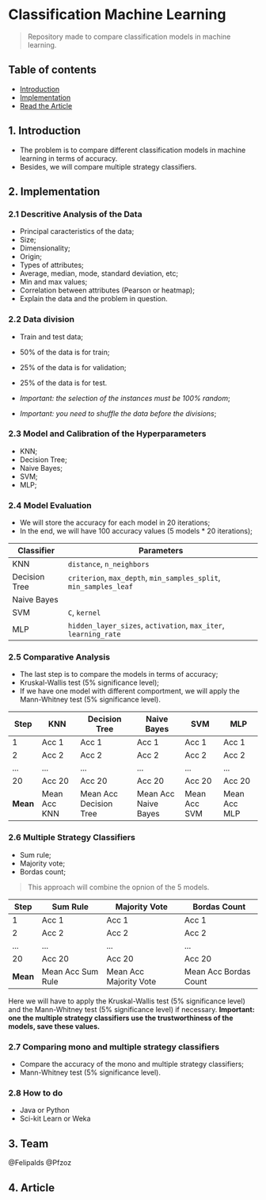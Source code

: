 # Classification Machine Learning
> Repository made to compare classification models in machine learning.

## Table of contents
* [Introduction](#introduction)
* [Implementation](#implementation)
* [Read the Article](#article)

## 1. Introduction
- The problem is to compare different classification models in machine learning in terms of accuracy.
- Besides, we will compare multiple strategy classifiers.

## 2. Implementation
### 2.1 Descritive Analysis of the Data
- Principal caracteristics of the data;
- Size;
- Dimensionality;
- Origin;
- Types of attributes;
- Average, median, mode, standard deviation, etc;
- Min and max values;
- Correlation between attributes (Pearson or heatmap);
- Explain the data and the problem in question.

### 2.2 Data division
- Train and test data;
- 50% of the data is for train;
- 25% of the data is for validation;
- 25% of the data is for test.

- *Important: the selection of the instances must be 100% random*;
- *Important: you need to shuffle the data before the divisions*;

### 2.3 Model and Calibration of the Hyperparameters
- KNN;
- Decision Tree;
- Naive Bayes;
- SVM;
- MLP;

### 2.4 Model Evaluation
- We will store the accuracy for each model in 20 iterations;
- In the end, we will have 100 accuracy values (5 models * 20 iterations);

| **Classifier** | **Parameters** |
| --- | --- |
| KNN | `distance`, `n_neighbors` |
| Decision Tree | `criterion`, `max_depth`, `min_samples_split`, `min_samples_leaf`|
| Naive Bayes |  |
| SVM | `C`, `kernel` |
| MLP | `hidden_layer_sizes`, `activation`, `max_iter`, `learning_rate`|

### 2.5 Comparative Analysis
- The last step is to compare the models in terms of accuracy;
- Kruskal-Wallis test (5% significance level);
- If we have one model with different comportment, we will apply the Mann-Whitney test (5% significance level).

| **Step** | **KNN** | **Decision Tree** | **Naive Bayes** | **SVM** | **MLP**|
| --- | --- | --- | --- | --- | --- |
| 1 | Acc 1 | Acc 1 | Acc 1 | Acc 1 | Acc 1 |
| 2 | Acc 2 | Acc 2 | Acc 2 | Acc 2 | Acc 2 |
| ... | ... | ... | ... | ... | ... |
| 20 | Acc 20 | Acc 20 | Acc 20 | Acc 20 | Acc 20 |
| **Mean** | Mean Acc KNN | Mean Acc Decision Tree | Mean Acc Naive Bayes | Mean Acc SVM | Mean Acc MLP |

### 2.6 Multiple Strategy Classifiers
- Sum rule;
- Majority vote;
- Bordas count;
> This approach will combine the opnion of the 5 models.

| **Step** | **Sum Rule** | **Majority Vote** | **Bordas Count** |
| --- | --- | --- | --- |
| 1 | Acc 1 | Acc 1 | Acc 1 |
| 2 | Acc 2 | Acc 2 | Acc 2 |
| ... | ... | ... | ... |
| 20 | Acc 20 | Acc 20 | Acc 20 |
| **Mean** | Mean Acc Sum Rule | Mean Acc Majority Vote | Mean Acc Bordas Count |

Here we will have to apply the Kruskal-Wallis test (5% significance level) and the Mann-Whitney test (5% significance level) if necessary.
**Important: one the multiple strategy classifiers use the trustworthiness of the models, save these values.**

### 2.7 Comparing mono and multiple strategy classifiers
- Compare the accuracy of the mono and multiple strategy classifiers;
- Mann-Whitney test (5% significance level).

### 2.8 How to do
- Java or Python
- Sci-kit Learn or Weka

## 3. Team
@Felipalds
@Pfzoz

## 4. Article
